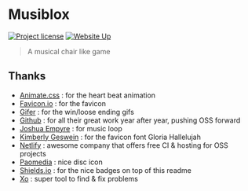 # Musiblox

[![Project license](https://img.shields.io/github/license/Shuunen/musiblox.svg?color=informational)](https://github.com/Shuunen/musiblox/blob/master/LICENSE)
[![Website Up](https://img.shields.io/website/https/musiblox.netlify.app.svg)](https://musiblox.netlify.app)

> A musical chair like game

## Thanks

- [Animate.css](https://github.com/animate-css/animate.css/blob/main/source/attention_seekers/heartBeat.css) : for the heart beat animation
- [Favicon.io](https://favicon.io/favicon-generator/) : for the favicon
- [Gifer](https://gifer.com/) : for the win/loose ending gifs
- [Github](https://github.com) : for all their great work year after year, pushing OSS forward
- [Joshua Empyre](https://freesound.org/people/joshuaempyre/sounds/250856/) : for music loop
- [Kimberly Geswein](https://kimberlygeswein.com) : for the favicon font Gloria Hallelujah
- [Netlify](https://netlify.com) : awesome company that offers free CI & hosting for OSS projects
- [Paomedia](https://www.iconfinder.com/icons/285652/disc_vinyl_icon) : nice disc icon
- [Shields.io](https://shields.io) : for the nice badges on top of this readme
- [Xo](https://github.com/xojs/xo) : super tool to find & fix problems
